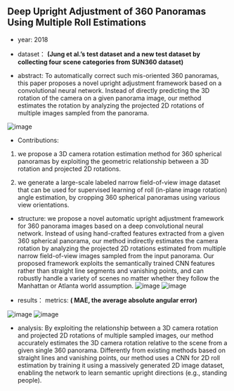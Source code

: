 ## Deep Upright Adjustment of 360 Panoramas Using Multiple Roll Estimations

- year: 2018

- dataset：  **(Jung et al.’s test dataset and a new test dataset by collecting four scene categories from SUN360 dataset)**  

- abstract:  To automatically correct such mis-oriented 360 panoramas, this paper proposes a novel upright adjustment framework based on a convolutional neural network. Instead of directly predicting the 3D rotation of the camera on a given panorama image, our method estimates the rotation by analyzing the projected 2D rotations of multiple images sampled from the panorama.

![image](https://github.com/VLISLAB/360-DL-Survey/blob/main/Images/DUAabstract.png)

- Contributions:
1) we propose a 3D camera rotation estimation method for 360 spherical panoramas by exploiting the geometric relationship between a 3D rotation and projected 2D rotations.

2) we generate a large-scale labeled narrow field-of-view image dataset that can be used for supervised learning of roll (in-plane image rotation) angle estimation, by cropping 360 spherical panoramas using various view orientations.


- structure: 
we propose a novel automatic upright adjustment framework for 360 panorama images based on a deep convolutional neural network. Instead of using hand-crafted features extracted from a given 360 spherical panorama, our method indirectly estimates the camera rotation by analyzing the projected 2D rotations estimated from multiple narrow field-of-view images sampled from the input panorama. Our proposed framework exploits the semantically trained CNN features rather than straight line segments and vanishing points, and can robustly handle a variety of scenes no matter whether they follow the Manhattan or Atlanta world assumption.
![image](https://github.com/VLISLAB/360-DL-Survey/blob/main/Images/DUAstructure.png)
![image](https://github.com/VLISLAB/360-DL-Survey/blob/main/Images/DUAstructure1.png)

- results：
metrics: **( MAE, the average absolute angular error)**

![image](https://github.com/VLISLAB/360-DL-Survey/blob/main/Images/DUAresult.png)
![image](https://github.com/VLISLAB/360-DL-Survey/blob/main/Images/DUAresult1.png)


- analysis: By exploiting the relationship between a 3D camera rotation and projected 2D rotations of multiple sampled images, our method accurately estimates the 3D camera rotation relative to the scene from a given single 360 panorama. Differently from existing methods based on straight lines and vanishing points, our method uses a CNN for 2D roll estimation by training it using a massively generated 2D image dataset, enabling the network to learn semantic upright directions (e.g., standing people).


